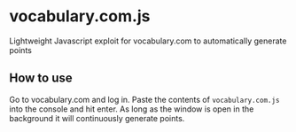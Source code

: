 # vocabulary.com.js
Lightweight Javascript exploit for vocabulary.com to automatically generate points

## How to use

Go to vocabulary.com and log in. Paste the contents of `vocabulary.com.js` into the console and hit enter. As long as the window is open in the background it will continuously generate points.
